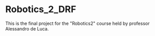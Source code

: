 # Robotics_2_DRF
This is the final project for the "Robotics2" course held by professor Alessandro de Luca. 
